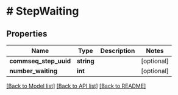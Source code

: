 # # StepWaiting

## Properties

Name | Type | Description | Notes
------------ | ------------- | ------------- | -------------
**commseq_step_uuid** | **string** |  | [optional]
**number_waiting** | **int** |  | [optional]

[[Back to Model list]](../../README.md#models) [[Back to API list]](../../README.md#endpoints) [[Back to README]](../../README.md)
